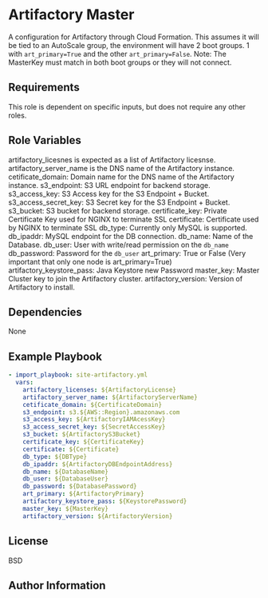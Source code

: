 Artifactory Master
=========

A configuration for Artifactory through Cloud Formation. This assumes it will be tied to an AutoScale group, the
environment will have 2 boot groups. 1 with `art_primary=True` and the other `art_primary=False`. Note: The MasterKey
must match in both boot groups or they will not connect.

Requirements
------------

This role is dependent on specific inputs, but does not require any other roles.

Role Variables
--------------

artifactory_licesnes is expected as a list of Artifactory licesnse.
artifactory_server_name is the DNS name of the Artifactory instance.
cetificate_domain: Domain name for the DNS name of the Artifactory instance.
s3_endpoint: S3 URL endpoint for backend storage.
s3_access_key: S3 Access key for the S3 Endpoint + Bucket.
s3_access_secret_key: S3 Secret key for the S3 Endpoint + Bucket.
s3_bucket: S3 bucket for backend storage.
certificate_key: Private Certificate Key used for NGINX to terminate SSL
certificate: Certificate used by NGINX to terminate SSL
db_type: Currently only MySQL is supported.
db_ipaddr: MySQL endpoint for the DB connection.
db_name: Name of the Database.
db_user: User with write/read permission on the `db_name`
db_password: Password for the `db_user`
art_primary: True or False (Very important that only one node is art_primary=True)
artifactory_keystore_pass: Java Keystore new Password
master_key: Master Cluster key to join the Artifactory cluster.
artifactory_version: Version of Artifactory to install.

Dependencies
------------

None

Example Playbook
----------------

```yaml
- import_playbook: site-artifactory.yml
  vars:
    artifactory_licenses: ${ArtifactoryLicense}
    artifactory_server_name: ${ArtifactoryServerName}
    cetificate_domain: ${CertificateDomain}
    s3_endpoint: s3.${AWS::Region}.amazonaws.com
    s3_access_key: ${ArtifactoryIAMAcessKey}
    s3_access_secret_key: ${SecretAccessKey}
    s3_bucket: ${ArtifactoryS3Bucket}
    certificate_key: ${CertificateKey}
    certificate: ${Certificate}
    db_type: ${DBType}
    db_ipaddr: ${ArtifactoryDBEndpointAddress}
    db_name: ${DatabaseName}
    db_user: ${DatabaseUser}
    db_password: ${DatabasePassword}
    art_primary: ${ArtifactoryPrimary}
    artifactory_keystore_pass: ${KeystorePassword}
    master_key: ${MasterKey}
    artifactory_version: ${ArtifactoryVersion}
```

License
-------

BSD

Author Information
------------------
